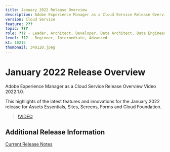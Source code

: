 ```yaml
---
title: January 2022 Release Overview
description: Adobe Experience Manager as a Cloud Service Release Overview Video 2022.1.0.
version: Cloud Service
feature: ???
topic: ???
role: ??? - Leader, Architect, Developer, Data Architect, Data Engineer, Admin, User
level: ??? - Beginner, Intermediate, Advanced
kt: 10215
thumbnail: 340120.jpeg
---
```


# January 2022 Release Overview

Adobe Experience Manager as a Cloud Service Release Overview Video 2022.1.0.

This highlights of the latest features and innovations for the January 2022 release for Assets Essentials, Sites, Screens, Forms and Cloud Foundation.

>[!VIDEO](https://video.tv.adobe.com/v/340120/?quality=12&learn=on)

## Additional Release Information

[Current Release Notes](https://experienceleague.adobe.com/docs/experience-manager-cloud-service/content/release-notes/home.html)
